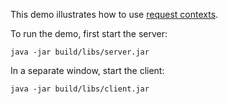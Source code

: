 This demo illustrates how to use [request contexts][1].

To run the demo, first start the server:

```
java -jar build/libs/server.jar
```

In a separate window, start the client:

```
java -jar build/libs/client.jar
```

[1]: https://doc.zeroc.com/display/Ice37/Request+Contexts
